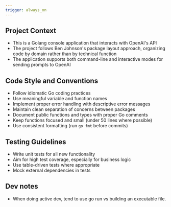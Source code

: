 ```yaml
---
trigger: always_on
---
```


## Project Context
- This is a Golang console application that interacts with OpenAI's API
- The project follows Ben Johnson's package layout approach, organizing code by domain rather than by technical function
- The application supports both command-line and interactive modes for sending prompts to OpenAI

## Code Style and Conventions
- Follow idiomatic Go coding practices
- Use meaningful variable and function names
- Implement proper error handling with descriptive error messages
- Maintain clean separation of concerns between packages
- Document public functions and types with proper Go comments
- Keep functions focused and small (under 50 lines where possible)
- Use consistent formatting (run `go fmt` before commits)

## Testing Guidelines
- Write unit tests for all new functionality
- Aim for high test coverage, especially for business logic
- Use table-driven tests where appropriate
- Mock external dependencies in tests

## Dev notes
- When doing active dev, tend to use go run vs building an executable file.